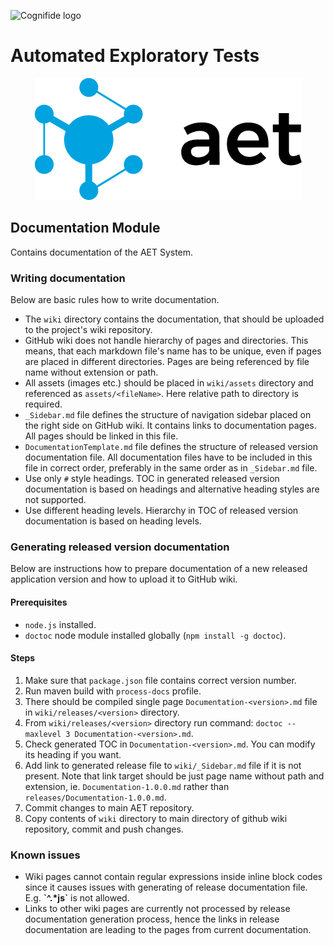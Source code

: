 ![Cognifide logo](http://cognifide.github.io/images/cognifide-logo.png)

# Automated Exploratory Tests
<p align="center">
  <img src="misc/img/aet-logo-black.png" alt="AET Logo"/>
</p>

## Documentation Module
Contains documentation of the AET System.

### Writing documentation
Below are basic rules how to write documentation.

* The `wiki` directory contains the documentation, that should be uploaded to the project's wiki repository.
* GitHub wiki does not handle hierarchy of pages and directories. This means, that each markdown file's name has to be unique, even if pages are placed in different directories. Pages are being referenced by file name without extension or path.
* All assets (images etc.) should be placed in `wiki/assets` directory and referenced as `assets/<fileName>`. Here relative path to directory is required.
* `_Sidebar.md` file defines the structure of navigation sidebar placed on the right side on GitHub wiki. It contains links to documentation pages. All pages should be linked in this file. 
* `DocumentationTemplate.md` file defines the structure of released version documentation file. All documentation files have to be included in this file in correct order, preferably in the same order as in `_Sidebar.md` file.
* Use only `#` style headings. TOC in generated released version documentation is based on headings and alternative heading styles are not supported.
* Use different heading levels. Hierarchy in TOC of released version documentation is based on heading levels.

### Generating released version documentation
Below are instructions how to prepare documentation of a new released application version and how to upload it to GitHub wiki.

#### Prerequisites
* `node.js` installed.
* `doctoc` node module installed globally (`npm install -g doctoc`).

#### Steps
1. Make sure that `package.json` file contains correct version number.
2. Run maven build with `process-docs` profile.
3. There should be compiled single page `Documentation-<version>.md` file in `wiki/releases/<version>` directory.
4. From `wiki/releases/<version>` directory run command: `doctoc --maxlevel 3 Documentation-<version>.md`.
5. Check generated TOC in `Documentation-<version>.md`. You can modify its heading if you want.
6. Add link to generated release file to `wiki/_Sidebar.md` file if it is not present. Note that link target should be just page name without path and extension, ie. `Documentation-1.0.0.md` rather than `releases/Documentation-1.0.0.md`.
7. Commit changes to main AET repository.
8. Copy contents of `wiki` directory to main directory of github wiki repository, commit and push changes.

### Known issues
* Wiki pages cannot contain regular expressions inside inline block codes since it causes issues with generating of release documentation file. E.g. **\`^.\*js\`** is not allowed.
* Links to other wiki pages are currently not processed by release documentation generation process, hence the links in release documentation are leading to the pages from current documentation.